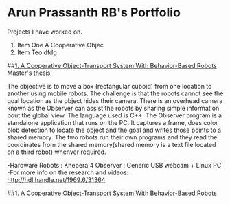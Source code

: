# Arun Prassanth RB's Portfolio
Projects I have worked on.

1. Item One A Cooperative Objec
1. Item Teo dfdg

##[1. A Cooperative Object-Transport System With Behavior-Based Robots](https://github.com/arunrb/A-Cooperative-Object-Transport-System-With-Behavior-Based-Robots)
Master's thesis

The objective is to move a box (rectangular cuboid) from one location to another using mobile robots. The challenge is that the robots cannot see the goal location as the object hides their camera. There is an overhead camera known as the Observer can assist the robots by sharing simple information bout the global view. The language used is C++. The Observer program is a standalone application that runs on the PC. It captures a frame, does color blob detection to locate the object and the goal and writes those points to a shared memory. The two robots run their own programs and they read the coordinates from the shared memory(shared memory is a text file located on a third robot) whenver required.

-Hardware Robots : Khepera 4 Observer : Generic USB webcam + Linux PC
-For more info on the research and videos: http://hdl.handle.net/1969.6/31364

##[1. A Cooperative Object-Transport System With Behavior-Based Robots](https://github.com/arunrb/A-Cooperative-Object-Transport-System-With-Behavior-Based-Robots)
